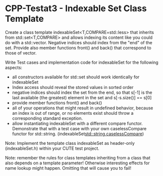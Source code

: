 # CPP-Testat3 - Indexable Set Class Template

Create a class template indexableSet<T,COMPARE=std::less<T>> that inherits from std::set<T,COMPARE> and allows indexing its content like you could do with a std::vector<T>. Negative indices should index from the "end" of the set. Provide also member functions front() and back() that correspond to those of vector.

Write Test cases and implementation code for indexableSet for the following aspects:

  - all constructors available for std::set should work identically for indexableSet
  - Index access should reveal the stored values in sorted order
  - negative indices should index the set from the end, so that s[-1] is the last available (the greatest) element in the set and s[-s.size()] == s[0]
  - provide member functions front() and back()
  - all of your operations that might result in undefined behavior, because an index is out of range, or no elements exist should throw a corresponding standard exception.
  - allow instantiating indexableSet with a different compare functor. Demonstrate that with a test case with your own caselessCompare functor for std::string. (indexableSet<std::string,caselessCompare>) 

Note: Implement the template class indexableSet as header-only (indexableSet.h) within your CUTE test project.

Note: remember the rules for class templates inheriting from a class that also depends on a template parameter! Otherwise interesting effects for name lookup might happen. Omitting that will cause you to fail! 
